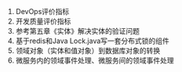 1. DevOps评价指标
2. 开发质量评价指标
3. 参考第五章《实体》解决实体的验证问题
4. 基于redis和Java Lock.java写一套分布式锁的组件
5. 领域对象（实体和值对象）到数据库对象的转换
6. 微服务内的领域事件处理、微服务间的领域事件处理